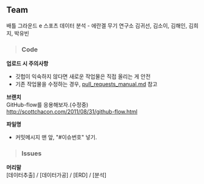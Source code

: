 ## Team
배틀 그라운드 e 스포츠 데이터 분석 - 에란겔 무기 연구소
김귀선, 김소이, 김해인, 김희지, 박유빈

> ### Code
**업로드 시 주의사항**
* 깃헙이 익숙하지 않다면 새로운 작업물은 직접 올리는 게 안전
* 기존 작업물을 수정하는 경우, [pull_requests_manual.md](pull_requests_manual.md) 참고

**브랜치**  
GitHub-flow를 응용해보자.(수정중)  
http://scottchacon.com/2011/08/31/github-flow.html  

**파일명**    
* 커밋메시지 맨 앞, "#이슈번호" 넣기.

> ### Issues
**머리말**  
[데이터추출] / [데이터가공] / [ERD] / [분석]

